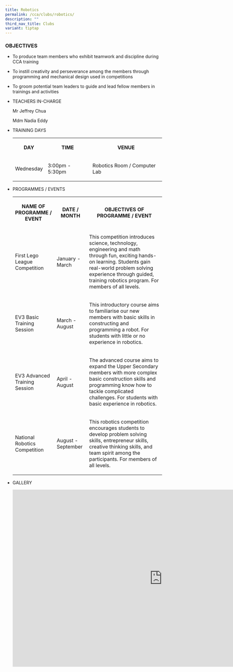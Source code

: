 ```yaml
---
title: Robotics
permalink: /cca/clubs/robotics/
description: ""
third_nav_title: Clubs
variant: tiptap
---
```

<h3>OBJECTIVES</h3><ul data-tight="true" class="tight"><li><p>To produce team members who exhibit teamwork and discipline during CCA training</p></li><li><p>To instill creativity and perseverance among the members through programming and mechanical design used in competitions</p></li><li><p>To groom potential team leaders to guide and lead fellow members in trainings and activities</p></li></ul><ul><li><p>TEACHERS IN-CHARGE</p><p>Mr Jeffrey Chua</p><p>Mdm&nbsp;Nadia Eddy</p><p></p></li><li><p>TRAINING DAYS</p><p></p><table><tbody><tr><th rowspan="1" colspan="1"><p>DAY</p></th><th rowspan="1" colspan="1"><p>TIME</p></th><th rowspan="1" colspan="1"><p>VENUE</p></th></tr><tr><td rowspan="1" colspan="1"><p>Wednesday</p></td><td rowspan="1" colspan="1"><p>3:00pm - 5:30pm</p></td><td rowspan="1" colspan="1"><p>Robotics Room / Computer Lab</p></td></tr></tbody></table><p></p></li><li><p>PROGRAMMES / EVENTS</p><p></p><table><tbody><tr><th rowspan="1" colspan="1"><p>NAME OF PROGRAMME / EVENT</p></th><th rowspan="1" colspan="1"><p>DATE / MONTH</p></th><th rowspan="1" colspan="1"><p>OBJECTIVES OF PROGRAMME / EVENT</p></th></tr><tr><td rowspan="1" colspan="1"><p>First Lego League Competition<br></p></td><td rowspan="1" colspan="1"><p>January - March</p></td><td rowspan="1" colspan="1"><p>This competition introduces science, technology, engineering and math through fun, exciting hands-on learning. Students gain real-world problem solving experience through guided, training robotics program. For members of all levels.</p></td></tr><tr><td rowspan="1" colspan="1"><p>EV3 Basic Training Session</p></td><td rowspan="1" colspan="1"><p>March - August</p></td><td rowspan="1" colspan="1"><p>This introductory course aims to familiarise our new members with basic skills in constructing and programming a robot. For students with little or no experience in robotics.<br></p></td></tr><tr><td rowspan="1" colspan="1"><p>EV3 Advanced Training Session</p></td><td rowspan="1" colspan="1"><p>April - August</p></td><td rowspan="1" colspan="1"><p>The advanced course aims to expand the Upper Secondary members with more complex basic construction skills and programming know how to tackle complicated challenges. For students with basic experience in robotics.</p></td></tr><tr><td rowspan="1" colspan="1"><p>National Robotics Competition</p></td><td rowspan="1" colspan="1"><p>August - September</p></td><td rowspan="1" colspan="1"><p>This robotics competition encourages students to develop problem solving skills, entrepreneur skills, creative thinking skills, and team spirit among the participants. For members of all levels.</p></td></tr></tbody></table><p></p></li><li><p>GALLERY</p><p></p><div class="iframe-wrapper"><iframe height="569" width="960" allowfullscreen="true" frameborder="0" src="https://docs.google.com/presentation/d/e/2PACX-1vROzHz8B7Qq9tRcD4lwOl9cpA8OCn08S-A6gHMepysLy5bukmZSBVGGyfoN5w-6Ez1EW29qZeqz0Eys/embed?start=true&amp;loop=true&amp;delayms=3000"></iframe></div><p></p></li></ul><p></p>